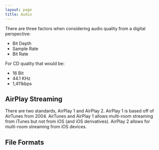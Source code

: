 ```yaml
---
layout: page
title: Audio
---
```


There are three factors when considering audio quality from a digital perspective: 

- Bit Depth 
- Sample Rate 
- Bit Rate

For CD quality that would be:

- 16 Bit 
- 44.1 KHz 
- 1,411kbps

## AirPlay Streaming 

There are two standards, AirPlay 1 and AirPlay 2. AirPlay 1 is based off of AirTunes from 2004. AirTunes and AirPlay 1 allows multi-room streaming from iTunes but not from iOS (and iOS derivatives). AirPlay 2 allows for multi-room streaming from iOS devices.

## File Formats 
